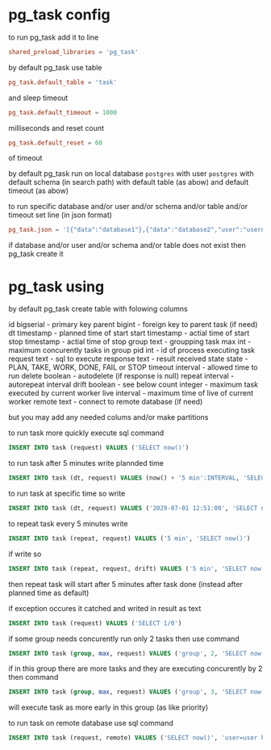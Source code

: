 # pg_task config
to run pg_task add it to line
```conf
shared_preload_libraries = 'pg_task'
```

by default pg_task use table
```conf
pg_task.default_table = 'task'
```
and sleep timeout
```conf
pg_task.default_timeout = 1000
```
milliseconds
and reset count
```conf
pg_task.default_reset = 60
```
of timeout

by default pg_task run on local database `postgres` with user `postgres` with default schema (in search path) with default table (as abow) and default timeout (as abow)

to run specific database and/or user and/or schema and/or table and/or timeout set line (in json format)
```conf
pg_task.json = '[{"data":"database1"},{"data":"database2","user":"username2"},{"data":"database3","schema":"schema3"},{"data":"database4","table":"table4"},{"data":"database5","timeout":100}]'
```

if database and/or user and/or schema and/or table does not exist then pg_task create it

# pg_task using

by default pg_task create table with folowing columns

id bigserial - primary key
parent bigint - foreign key to parent task (if need)
dt timestamp - planned time of start
start timestamp - actial time of start
stop timestamp - actial time of stop
group text - groupping task
max int - maximum concurently tasks in group
pid int - id of process executing task
request text - sql to execute
response text - result received
state state - PLAN, TAKE, WORK, DONE, FAIL or STOP
timeout interval - allowed time to run
delete boolean - autodelete (if response is null)
repeat interval - autorepeat interval
drift boolean - see below
count integer - maximum task executed by current worker
live interval - maximum time of live of current worker
remote text - connect to remote database (if need)

but you may add any needed colums and/or make partitions

to run task more quickly execute sql command
```sql
INSERT INTO task (request) VALUES ('SELECT now()')
```

to run task after 5 minutes write plannded time
```sql
INSERT INTO task (dt, request) VALUES (now() + '5 min':INTERVAL, 'SELECT now()')
```

to run task at specific time so write
```sql
INSERT INTO task (dt, request) VALUES ('2029-07-01 12:51:00', 'SELECT now()')
```

to repeat task every 5 minutes write
```sql
INSERT INTO task (repeat, request) VALUES ('5 min', 'SELECT now()')
```

if write so
```sql
INSERT INTO task (repeat, request, drift) VALUES ('5 min', 'SELECT now()', false)
```
then repeat task will start after 5 minutes after task done (instead after planned time as default)

if exception occures it catched and writed in result as text
```sql
INSERT INTO task (request) VALUES ('SELECT 1/0')
```

if some group needs concurently run only 2 tasks then use command
```sql
INSERT INTO task (group, max, request) VALUES ('group', 2, 'SELECT now()')
```

if in this group there are more tasks and they are executing concurently by 2 then command
```sql
INSERT INTO task (group, max, request) VALUES ('group', 3, 'SELECT now()')
```
will execute task as more early in this group (as like priority)

to run task on remote database use sql command
```sql
INSERT INTO task (request, remote) VALUES ('SELECT now()', 'user=user host=host')
```
